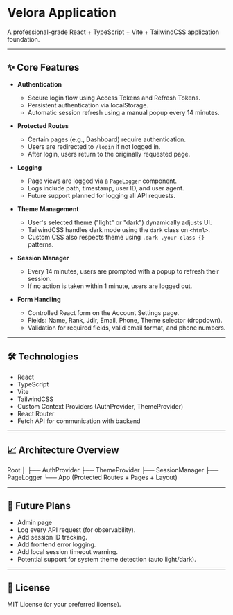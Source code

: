# Velora Application

A professional-grade React + TypeScript + Vite + TailwindCSS application foundation.

---

## ✨ Core Features

- **Authentication**

  - Secure login flow using Access Tokens and Refresh Tokens.
  - Persistent authentication via localStorage.
  - Automatic session refresh using a manual popup every 14 minutes.

- **Protected Routes**

  - Certain pages (e.g., Dashboard) require authentication.
  - Users are redirected to `/login` if not logged in.
  - After login, users return to the originally requested page.

- **Logging**

  - Page views are logged via a `PageLogger` component.
  - Logs include path, timestamp, user ID, and user agent.
  - Future support planned for logging all API requests.

- **Theme Management**

  - User's selected theme ("light" or "dark") dynamically adjusts UI.
  - TailwindCSS handles dark mode using the `dark` class on `<html>`.
  - Custom CSS also respects theme using `.dark .your-class {}` patterns.

- **Session Manager**

  - Every 14 minutes, users are prompted with a popup to refresh their session.
  - If no action is taken within 1 minute, users are logged out.

- **Form Handling**
  - Controlled React form on the Account Settings page.
  - Fields: Name, Rank, Jdir, Email, Phone, Theme selector (dropdown).
  - Validation for required fields, valid email format, and phone numbers.

---

## 🛠 Technologies

- React
- TypeScript
- Vite
- TailwindCSS
- Custom Context Providers (AuthProvider, ThemeProvider)
- React Router
- Fetch API for communication with backend

---

## 📈 Architecture Overview

Root
│
├── AuthProvider
├── ThemeProvider
├── SessionManager
├── PageLogger
└── App (Protected Routes + Pages + Layout)

---

## 🚀 Future Plans

- Admin page
- Log every API request (for observability).
- Add session ID tracking.
- Add frontend error logging.
- Add local session timeout warning.
- Potential support for system theme detection (auto light/dark).

---

## 📄 License

MIT License (or your preferred license).
